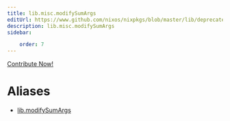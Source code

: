 ```yaml
---
title: lib.misc.modifySumArgs
editUrl: https://www.github.com/nixos/nixpkgs/blob/master/lib/deprecated.nix#L140C19
description: lib.misc.modifySumArgs
sidebar:

    order: 7
---
```


<a href="https://www.github.com/nixos/nixpkgs/blob/master/lib/deprecated.nix#L140C19">Contribute Now!</a>


# Aliases

- [lib.modifySumArgs](/reference/libmodifySumArgs)


